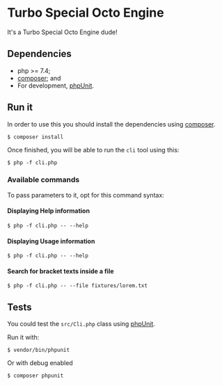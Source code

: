 # Turbo Special Octo Engine

It's a Turbo Special Octo Engine dude!

## Dependencies

* php >= 7.4;
* [composer](https://getcomposer.org/); and
* For development, [phpUnit](https://phpunit.de/).

## Run it
In order to use this you should install the dependencies using [composer](https://getcomposer.org/).

```
$ composer install
```

Once finished, you will be able to run the `cli` tool using this:

```
$ php -f cli.php
```

### Available commands
To pass parameters to it, opt for this command syntax:

#### Displaying Help information
```
$ php -f cli.php -- --help
```
#### Displaying Usage information
```
$ php -f cli.php -- --help
```
#### Search for bracket texts inside a file
```
$ php -f cli.php -- --file fixtures/lorem.txt
```

## Tests

You could test the `src/Cli.php` class using [phpUnit](https://phpunit.de/).

Run it with:

```
$ vendor/bin/phpunit
```

Or with debug enabled
```
$ composer phpunit
```